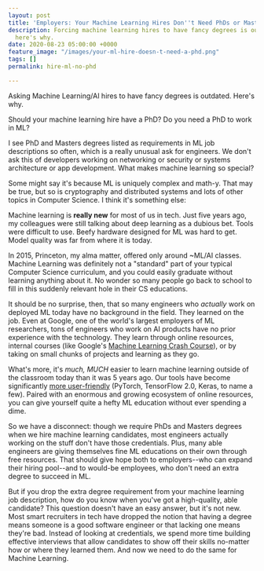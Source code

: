 ```yaml
---
layout: post
title: 'Employers: Your Machine Learning Hires Don''t Need PhDs or Masters Degrees'
description: Forcing machine learning hires to have fancy degrees is outdated, and
  here's why.
date: 2020-08-23 05:00:00 +0000
feature_image: "/images/your-ml-hire-doesn-t-need-a-phd.png"
tags: []
permalink: hire-ml-no-phd

---
```

Asking Machine Learning/AI hires to have fancy degrees is outdated. Here's why.

<!--more-->

Should your machine learning hire have a PhD? Do you need a PhD to work in ML?

I see PhD and Masters degrees listed as requirements in ML job descriptions so often, which is a really unusual ask for engineers. We don't ask this of developers working on networking or security or systems architecture or app development. What makes machine learning so special?

Some might say it's because ML is uniquely complex and math-y. That may be true, but so is cryptography and distributed systems and lots of other topics in Computer Science. I think it's something else:

Machine learning is **really new** for most of us in tech. Just five years ago, my colleagues were still talking about deep learning as a dubious bet. Tools were difficult to use. Beefy hardware designed for ML was hard to get. Model quality was far from where it is today.

In 2015, Princeton, my alma matter, offered only around \~ML/AI classes. Machine Learning was definitely not a "standard" part of your typical Computer Science curriculum, and you could easily graduate without learning anything about it. No wonder so many people go back to school to fill in this suddenly relevant hole in their CS educations.

It should be no surprise, then, that so many engineers who _actually_ work on deployed ML today have no background in the field. They learned on the job. Even at Google, one of the world's largest employers of ML researchers, tons of engineers who work on AI products have no prior experience with the technology. They learn through online resources, internal courses (like Google's [Machine Learning Crash Course](https://developers.google.com/machine-learning/crash-course)), or by taking on small chunks of projects and learning as they go.

What's more, it's _much, MUCH_ easier to learn machine learning outside of the classroom today than it was 5 years ago. Our tools have become significantly [more user-friendly](https://daleonai.com/software-developers-youre-learning-machine-learning-upside-down) (PyTorch, TensorFlow 2.0, Keras, to name a few). Paired with an enormous and growing ecosystem of online resources, you can give yourself quite a hefty ML education without ever spending a dime.

So we have a disconnect: though we require PhDs and Masters degrees when we hire machine learning candidates, most engineers actually working on the stuff don't have those credentials. Plus, many able engineers are giving themselves fine ML educations on their own through free resources. That should give hope both to employers--who can expand their hiring pool--and to would-be employees, who don't need an extra degree to succeed in ML.

But if you drop the extra degree requirement from your machine learning job description, how do you know when you've got a high-quality, able candidate? This question doesn't have an easy answer, but it's not new. Most smart recruiters in tech have dropped the notion that having a degree means someone is a good software engineer or that lacking one means they're bad. Instead of looking at credentials, we spend more time building effective interviews that allow candidates to show off their skills no-matter how or where they learned them. And now we need to do the same for Machine Learning.